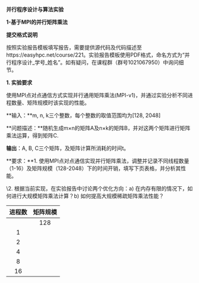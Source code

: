 ﻿**并行程序设计与算法实验**

**1-基于MPI的并行矩阵乘法**

**提交格式说明**

按照实验报告模板填写报告，需要提供源代码及代码描述至https://easyhpc.net/course/221。实验报告模板使用PDF格式，命名方式为“并行程序设计\_学号\_姓名”。如有疑问，在课程群（群号1021067950）中询问细节。

**1. 实验要求**

使用MPI点对点通信方式实现并行通用矩阵乘法(MPI-v1)，并通过实验分析不同进程数量、矩阵规模时该实现的性能。

**输入：**m, n, k三个整数，每个整数的取值范围均为[128, 2048]

**问题描述：**随机生成m×n的矩阵A及n×k的矩阵B，并对这两个矩阵进行矩阵乘法运算，得到矩阵C.

**输出**：A, B, C三个矩阵，及矩阵计算所消耗的时间t。

**要求：**1. 使用MPI点对点通信实现并行矩阵乘法，调整并记录不同线程数量（1-16）及矩阵规模（128-2048）下的时间开销，填写下页表格，并分析其性能。

\2. 根据当前实现，在实验报告中讨论两个优化方向：a) 在内存有限的情况下，如何进行大规模矩阵乘法计算？b) 如何提高大规模稀疏矩阵乘法性能？




|进程数|矩阵规模|
| :-: | :-: |
||128|256|512|1024|2048|
|1||||||
|2||||||
|4||||||
|8||||||
|16||||||

